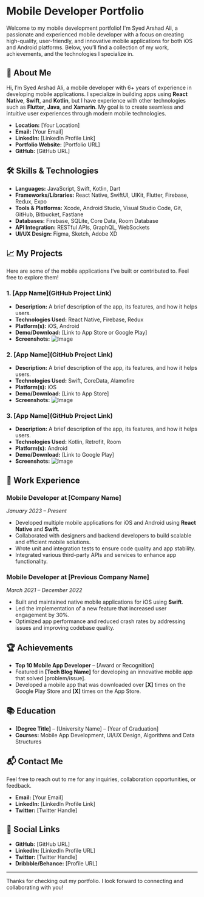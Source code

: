 # Mobile Developer Portfolio

Welcome to my mobile development portfolio! I'm Syed Arshad Ali, a passionate and experienced mobile developer with a focus on creating high-quality, user-friendly, and innovative mobile applications for both iOS and Android platforms. Below, you’ll find a collection of my work, achievements, and the technologies I specialize in.

## 🚀 About Me

Hi, I’m Syed Arshad Ali, a mobile developer with 6+ years of experience in developing mobile applications. I specialize in building apps using **React Native**, **Swift**, and **Kotlin**, but I have experience with other technologies such as **Flutter**, **Java**, and **Xamarin**. My goal is to create seamless and intuitive user experiences through modern mobile technologies.

- **Location:** [Your Location]
- **Email:** [Your Email]
- **LinkedIn:** [LinkedIn Profile Link]
- **Portfolio Website:** [Portfolio URL]
- **GitHub:** [GitHub URL]

## 🛠️ Skills & Technologies

- **Languages:** JavaScript, Swift, Kotlin, Dart
- **Frameworks/Libraries:** React Native, SwiftUI, UIKit, Flutter, Firebase, Redux, Expo
- **Tools & Platforms:** Xcode, Android Studio, Visual Studio Code, Git, GitHub, Bitbucket, Fastlane
- **Databases:** Firebase, SQLite, Core Data, Room Database
- **API Integration:** RESTful APIs, GraphQL, WebSockets
- **UI/UX Design:** Figma, Sketch, Adobe XD

## 📈 My Projects

Here are some of the mobile applications I’ve built or contributed to. Feel free to explore them!

### 1. [App Name](GitHub Project Link)
- **Description:** A brief description of the app, its features, and how it helps users.
- **Technologies Used:** React Native, Firebase, Redux
- **Platform(s):** iOS, Android
- **Demo/Download:** [Link to App Store or Google Play]
- **Screenshots:** ![Image](screenshot-link)

### 2. [App Name](GitHub Project Link)
- **Description:** A brief description of the app, its features, and how it helps users.
- **Technologies Used:** Swift, CoreData, Alamofire
- **Platform(s):** iOS
- **Demo/Download:** [Link to App Store]
- **Screenshots:** ![Image](screenshot-link)

### 3. [App Name](GitHub Project Link)
- **Description:** A brief description of the app, its features, and how it helps users.
- **Technologies Used:** Kotlin, Retrofit, Room
- **Platform(s):** Android
- **Demo/Download:** [Link to Google Play]
- **Screenshots:** ![Image](screenshot-link)

## 💼 Work Experience

### Mobile Developer at [Company Name]
*January 2023 – Present*
- Developed multiple mobile applications for iOS and Android using **React Native** and **Swift**.
- Collaborated with designers and backend developers to build scalable and efficient mobile solutions.
- Wrote unit and integration tests to ensure code quality and app stability.
- Integrated various third-party APIs and services to enhance app functionality.

### Mobile Developer at [Previous Company Name]
*March 2021 – December 2022*
- Built and maintained native mobile applications for iOS using **Swift**.
- Led the implementation of a new feature that increased user engagement by 30%.
- Optimized app performance and reduced crash rates by addressing issues and improving codebase quality.

## 🏆 Achievements

- **Top 10 Mobile App Developer** – [Award or Recognition]
- Featured in **[Tech Blog Name]** for developing an innovative mobile app that solved [problem/issue].
- Developed a mobile app that was downloaded over **[X]** times on the Google Play Store and **[X]** times on the App Store.

## 📚 Education

- **[Degree Title]** – [University Name] – [Year of Graduation]
- **Courses:** Mobile App Development, UI/UX Design, Algorithms and Data Structures

## 📬 Contact Me

Feel free to reach out to me for any inquiries, collaboration opportunities, or feedback.

- **Email:** [Your Email]
- **LinkedIn:** [LinkedIn Profile Link]
- **Twitter:** [Twitter Handle]

## 🔗 Social Links
- **GitHub:** [GitHub URL]
- **LinkedIn:** [LinkedIn Profile URL]
- **Twitter:** [Twitter Handle]
- **Dribbble/Behance:** [Profile URL]

---

Thanks for checking out my portfolio. I look forward to connecting and collaborating with you!
